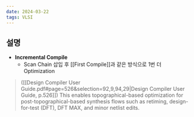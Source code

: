 ```yaml
---
date: 2024-03-22
tags: VLSI
---
```


## 설명

- **Incremental Compile**
	- Scan Chain 삽입 후 [[First Compile]]과 같은 방식으로 1번 더 Optimization

> ([[Design Compiler User Guide.pdf#page=526&selection=92,9,94,29|Design Compiler User Guide, p.526]])
> This enables topographical-based optimization for post-topographical-based synthesis flows such as retiming, design-for-test (DFT), DFT MAX, and minor netlist edits.